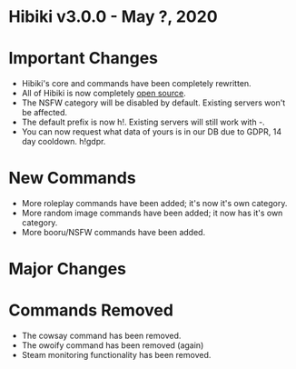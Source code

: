 # Hibiki v3.0.0 - May ?, 2020

# Important Changes
  - Hibiki's core and commands have been completely rewritten.
  - All of Hibiki is now completely [open source](https://github.com/smolespi/Hibiki).
  - The NSFW category will be disabled by default. Existing servers won't be affected.
  - The default prefix is now h!. Existing servers will still work with -.
  - You can now request what data of yours is in our DB due to GDPR, 14 day cooldown. h!gdpr.

# New Commands
  - More roleplay commands have been added; it's now it's own category.
  - More random image commands have been added; it now has it's own category.
  - More booru/NSFW commands have been added.

# Major Changes

# Commands Removed
  - The cowsay command has been removed.
  - The owoify command has been removed (again)
  - Steam monitoring functionality has been removed.